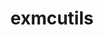 ---
title: "exmcutils"
layout: cache
categories: [package, v0.19]
meta: {"versions": ["0.6.0"], "compilers": ["gcc@=11.1.0", "oneapi@=2022.1.0"], "oss": ["ubuntu20.04"], "platforms": ["linux"], "targets": ["x86_64"], "stacks": ["e4s", "e4s-oneapi"], "num_specs": 2, "num_specs_by_stack": {"e4s": 1, "e4s-oneapi": 1}}
spec_details: [{"hash": "7j6ddceyfk6bdp3374wrqgd37zceszji", "compiler": "gcc@=11.1.0", "versions": ["0.6.0"], "os": "ubuntu20.04", "platform": "linux", "target": "x86_64", "variants": ["build_system=autotools"], "stacks": ["e4s"], "size": "-", "tarball": "https://binaries.spack.io/releases/v0.19/build_cache/linux-ubuntu20.04-x86_64/gcc-11.1.0/exmcutils-0.6.0/linux-ubuntu20.04-x86_64-gcc-11.1.0-exmcutils-0.6.0-7j6ddceyfk6bdp3374wrqgd37zceszji.spack"}, {"hash": "cpbaqlva5322ra5dzgot6aullcjkfkgm", "compiler": "oneapi@=2022.1.0", "versions": ["0.6.0"], "os": "ubuntu20.04", "platform": "linux", "target": "x86_64", "variants": ["build_system=autotools"], "stacks": ["e4s-oneapi"], "size": "-", "tarball": "https://binaries.spack.io/releases/v0.19/build_cache/linux-ubuntu20.04-x86_64/oneapi-2022.1.0/exmcutils-0.6.0/linux-ubuntu20.04-x86_64-oneapi-2022.1.0-exmcutils-0.6.0-cpbaqlva5322ra5dzgot6aullcjkfkgm.spack"}]
---